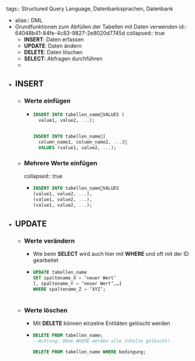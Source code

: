 tags:: Structured Query Language, Datenbanksprachen, Datenbank

- alias:: DML
- Grundfunktionen zum Abfüllen der Tabellen mit Daten verwenden
  id:: 64048b41-84fe-4c83-9827-2e8020d7745d
  collapsed:: true
	- **INSERT**: Daten erfassen
	- **UPDATE**: Daten ändern
	- **DELETE**: Daten löschen
	- **SELECT**: Abfragen durchführen
	-
- ## INSERT
	- ### Werte einfügen
		- ```sql
		  INSERT INTO tabellen_nameVALUES (
		    value1, value2, ...);
		    
		  
		  INSERT INTO tabellen_name(
		    column_name1, column_name2, ...)
		    VALUES (value1, value2, ...); 
		  
		  ```
	- ### Mehrere Werte einfügen
	  collapsed:: true
		- ```sql
		  INSERT INTO tabellen_nameVALUES 
		  (value1, value2, ...),
		  (value1, value2, ...),
		  (value1, value2, ...);	
		  ```
- ## UPDATE
	- ### Werte verändern
		- Wie beim **SELECT** wird auch hier mit **WHERE** und oft mit der ID gearbeitet
		- ```sql
		  UPDATE tabellen_name
		  SET spaltename_X = ‘neuer Wert’
		  [, spaltename_Y = ‘neuer Wert’,…]
		  WHERE spaltename_Z = ‘XYZ’;
		  	
		  ```
	- ### Werte löschen
		- Mit **DELETE** können einzelne Entitäten gelöscht werden
		- ```sql
		  DELETE FROM tabellen_name; 
		  --Achtung: Ohne WHERE werden alle Inhalte gelöscht!
		  
		  DELETE FROM tabellen_name WHERE bedingung;
		  
		  ```